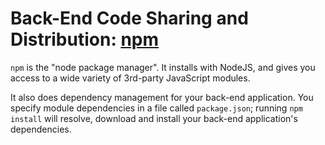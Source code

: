 # Back-End Code Sharing and Distribution: [npm](https://www.npmjs.com/)

`npm` is the "node package manager".  It installs with NodeJS, and gives you access to a wide variety of 3rd-party JavaScript modules.

It also does dependency management for your back-end application.  You specify module dependencies in a file called `package.json`; running `npm install` will resolve, download and install your back-end application's dependencies.
